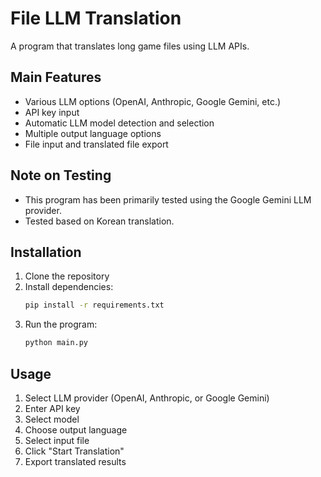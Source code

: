 # File LLM Translation

A program that translates long game files using LLM APIs.

## Main Features

*   Various LLM options (OpenAI, Anthropic, Google Gemini, etc.)
*   API key input
*   Automatic LLM model detection and selection
*   Multiple output language options
*   File input and translated file export

## Note on Testing

*   This program has been primarily tested using the Google Gemini LLM provider.
*   Tested based on Korean translation.

## Installation

1.  Clone the repository
2.  Install dependencies:
    ```bash
    pip install -r requirements.txt
    ```
3.  Run the program:
    ```bash
    python main.py
    ```

## Usage

1.  Select LLM provider (OpenAI, Anthropic, or Google Gemini)
2.  Enter API key
3.  Select model
4.  Choose output language
5.  Select input file
6.  Click "Start Translation"
7.  Export translated results 
